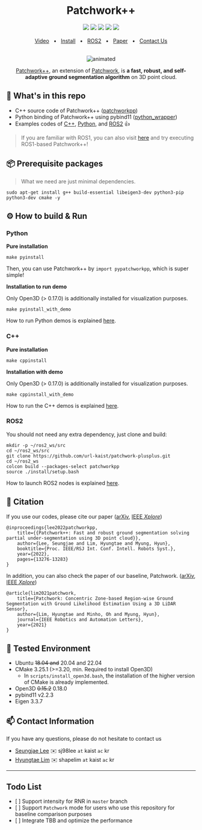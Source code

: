 <div align="center">
    <h1>Patchwork++</h1>
    <a href="https://github.com/url-kaist/patchwork-plusplus/tree/master/patchworkpp"><img src="https://img.shields.io/badge/-C++-blue?logo=cplusplus" /></a>
    <a href="https://github.com/url-kaist/patchwork-plusplus/tree/master"><img src="https://img.shields.io/badge/Python-3670A0?logo=python&logoColor=ffdd54" /></a>
    <a href="https://github.com/url-kaist/patchwork-plusplus/tree/master/ros"><img src="https://img.shields.io/badge/ROS2-Humble-blue" /></a>
    <a href="https://github.com/url-kaist/patchwork-plusplus/tree/master"><img src="https://img.shields.io/badge/Linux-FCC624?logo=linux&logoColor=black" /></a>
    <a href="https://ieeexplore.ieee.org/document/9981561"><img src="https://img.shields.io/badge/DOI-10.1109/IROS47612.2022.9981561-004088.svg"/>
    <br />
    <br />
    <a href=https://www.youtube.com/watch?v=fogCM159GRk>Video</a>
    <span>&nbsp;&nbsp;•&nbsp;&nbsp;</span>
    <a href="https://github.com/url-kaist/patchwork-plusplus/tree/master/README.md###Python">Install</a>
    <span>&nbsp;&nbsp;•&nbsp;&nbsp;</span>
    <a href="https://github.com/url-kaist/patchwork-plusplus/tree/master/ros">ROS2</a>
    <span>&nbsp;&nbsp;•&nbsp;&nbsp;</span>
    <a href=https://www.youtube.com/watch?v=fogCM159GRk>Paper</a>
    <span>&nbsp;&nbsp;•&nbsp;&nbsp;</span>
    <a href=https://github.com/url-kaist/patchwork-plusplus/issues>Contact Us</a>
  <br />
  <br />
  <p align="center"><img src=pictures/patchwork++.gif alt="animated" /></p>

[Patchwork++][arxivlink], an extension of [Patchwork][patchworklink], is **a fast, robust, and self-adaptive ground segmentation algorithm** on 3D point cloud.

</div>

## :open_file_folder: What's in this repo

- C++ source code of Patchwork++ ([patchworkpp][sourcecodelink])
- Python binding of Patchwork++ using pybind11 ([python_wrapper][wraplink])
- Examples codes of [C++][cppexamplelink], [Python][pyexamplelink], and [ROS2][rosexamplelink] :thumbsup:

> If you are familiar with ROS1, you can also visit [here][roslink] and try executing ROS1-based Patchwork++!

## :package: Prerequisite packages

> What we need are just minimal dependencies.

```commandline
sudo apt-get install g++ build-essential libeigen3-dev python3-pip python3-dev cmake -y
```

</details>

## :gear: How to build & Run

### Python

**Pure installation**

```commandline
make pyinstall
```

Then, you can use Patchwork++ by `import pypatchworkpp`, which is super simple!

**Installation to run demo**

Only Open3D (> 0.17.0) is additionally installed for visualization purposes.

```commandline
make pyinstall_with_demo
```

How to run Python demos is explained [here][pyexamplelink].

### C++

**Pure installation**

```commandline
make cppinstall
```

**Installation with demo**

Only Open3D (> 0.17.0) is additionally installed for visualization purposes.

```commandline
make cppinstall_with_demo
```

How to run the C++ demos is explained [here][cppexamplelink].

### ROS2

You should not need any extra dependency, just clone and build:

```commandline
mkdir -p ~/ros2_ws/src
cd ~/ros2_ws/src
git clone https://github.com/url-kaist/patchwork-plusplus.git
cd ~/ros2_ws
colcon build --packages-select patchworkpp
source ./install/setup.bash
```

How to launch ROS2 nodes is explained [here][rosexamplelink].

## :pencil: Citation

If you use our codes, please cite our paper ([arXiv][arxivlink], [IEEE *Xplore*][patchworkppieeelink])

```
@inproceedings{lee2022patchworkpp,
    title={{Patchwork++: Fast and robust ground segmentation solving partial under-segmentation using 3D point cloud}},
    author={Lee, Seungjae and Lim, Hyungtae and Myung, Hyun},
    booktitle={Proc. IEEE/RSJ Int. Conf. Intell. Robots Syst.},
    year={2022},
    pages={13276-13283}
}
```

In addition, you can also check the paper of our baseline, Patchwork. ([arXiv][patchworkarxivlink], [IEEE *Xplore*][patchworkieeelink])

```
@article{lim2021patchwork,
    title={Patchwork: Concentric Zone-based Region-wise Ground Segmentation with Ground Likelihood Estimation Using a 3D LiDAR Sensor},
    author={Lim, Hyungtae and Minho, Oh and Myung, Hyun},
    journal={IEEE Robotics and Automation Letters},
    year={2021}
}
```

## :triangular_flag_on_post: Tested Environment

- Ubuntu ~~18.04 and~~ 20.04 and 22.04
- CMake 3.25.1 (>=3.20, min. Required to install Open3D)
  - In `scripts/install_open3d.bash`, the installation of the higher version of CMake is already implemented.
- Open3D ~~0.15.2~~ 0.18.0
- pybind11 v2.2.3
- Eigen 3.3.7

## :mailbox: Contact Information

If you have any questions, please do not hesitate to contact us

- [Seungjae Lee][sjlink] :envelope: sj98lee `at` kaist `ac` kr
- [Hyungtae Lim][htlink] :envelope: shapelim `at` kaist `ac` kr

______________________________________________________________________

## Todo List

- \[ \] Support intensity for RNR in `master` branch
- \[ \] Support `Patchwork` mode for users who use this repository for baseline comparison purposes
- \[ \] Integrate TBB and optimize the performance

[arxivlink]: https://arxiv.org/abs/2207.11919
[cppexamplelink]: https://github.com/url-kaist/patchwork-plusplus/tree/master/cpp
[htlink]: https://github.com/LimHyungTae
[patchworkarxivlink]: https://arxiv.org/abs/2108.05560
[patchworkieeelink]: https://ieeexplore.ieee.org/document/9466396
[patchworklink]: https://github.com/LimHyungTae/patchwork
[patchworkppieeelink]: https://ieeexplore.ieee.org/document/9981561
[pyexamplelink]: https://github.com/url-kaist/patchwork-plusplus/tree/master/python
[rosexamplelink]: https://github.com/url-kaist/patchwork-plusplus/tree/master/ros
[roslink]: https://github.com/url-kaist/patchwork-plusplus-ros
[sjlink]: https://github.com/seungjae24
[sourcecodelink]: https://github.com/url-kaist/patchwork-plusplus/tree/master/cpp/patchworkpp
[wraplink]: https://github.com/url-kaist/patchwork-plusplus/tree/master/python/patchworkpp
